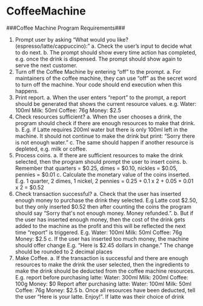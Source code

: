 # CoffeeMachine
###Coffee Machine Program Requirements###
1. Prompt user by asking “What would you like? (espresso/latte/cappuccino):”
  a. Check the user’s input to decide what to do next.
  b. The prompt should show every time action has completed, e.g. once the drink is
     dispensed. The prompt should show again to serve the next customer.
2. Turn off the Coffee Machine by entering “off” to the prompt.
  a. For maintainers of the coffee machine, they can use “off” as the secret word to turn off
  the machine. Your code should end execution when this happens.
3. Print report.
  a. When the user enters “report” to the prompt, a report should be generated that shows
  the current resource values. e.g.
  Water: 100ml
  Milk: 50ml
  Coffee: 76g
  Money: $2.5
4. Check resources sufficient?
  a. When the user chooses a drink, the program should check if there are enough
  resources to make that drink.
  b. E.g. if Latte requires 200ml water but there is only 100ml left in the machine. It should
  not continue to make the drink but print: “Sorry there is not enough water.”
  c. The same should happen if another resource is depleted, e.g. milk or coffee.
5. Process coins.
  a. If there are sufficient resources to make the drink selected, then the program should
  prompt the user to insert coins.
  b. Remember that quarters = $0.25, dimes = $0.10, nickles = $0.05, pennies = $0.01
  c. Calculate the monetary value of the coins inserted. E.g. 1 quarter, 2 dimes, 1 nickel, 2
  pennies = 0.25 + 0.1 x 2 + 0.05 + 0.01 x 2 = $0.52
6. Check transaction successful?
  a. Check that the user has inserted enough money to purchase the drink they selected.
  E.g Latte cost $2.50, but they only inserted $0.52 then after counting the coins the
  program should say “Sorry that's not enough money. Money refunded.”.
  b. But if the user has inserted enough money, then the cost of the drink gets added to the
  machine as the profit and this will be reflected the next time “report” is triggered. E.g.
  Water: 100ml
  Milk: 50ml
  Coffee: 76g
  Money: $2.5
  c. If the user has inserted too much money, the machine should offer change
  E.g. “Here is $2.45 dollars in change.” The change should be rounded to 2 decimal
  places
7. Make Coffee.
  a. If the transaction is successful and there are enough resources to make the drink the
  user selected, then the ingredients to make the drink should be deducted from the
  coffee machine resources.
  E.g. report before purchasing latte:
  Water: 300ml
  Milk: 200ml
  Coffee: 100g
  Money: $0
  Report after purchasing latte:
  Water: 100ml
  Milk: 50ml
  Coffee: 76g
  Money: $2.5
  b. Once all resources have been deducted, tell the user “Here is your latte. Enjoy!”. If
  latte was their choice of drink
